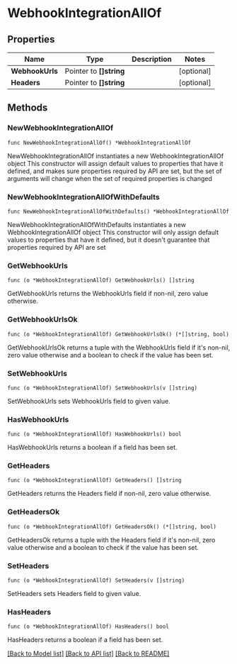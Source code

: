 # WebhookIntegrationAllOf

## Properties

Name | Type | Description | Notes
------------ | ------------- | ------------- | -------------
**WebhookUrls** | Pointer to **[]string** |  | [optional] 
**Headers** | Pointer to **[]string** |  | [optional] 

## Methods

### NewWebhookIntegrationAllOf

`func NewWebhookIntegrationAllOf() *WebhookIntegrationAllOf`

NewWebhookIntegrationAllOf instantiates a new WebhookIntegrationAllOf object
This constructor will assign default values to properties that have it defined,
and makes sure properties required by API are set, but the set of arguments
will change when the set of required properties is changed

### NewWebhookIntegrationAllOfWithDefaults

`func NewWebhookIntegrationAllOfWithDefaults() *WebhookIntegrationAllOf`

NewWebhookIntegrationAllOfWithDefaults instantiates a new WebhookIntegrationAllOf object
This constructor will only assign default values to properties that have it defined,
but it doesn't guarantee that properties required by API are set

### GetWebhookUrls

`func (o *WebhookIntegrationAllOf) GetWebhookUrls() []string`

GetWebhookUrls returns the WebhookUrls field if non-nil, zero value otherwise.

### GetWebhookUrlsOk

`func (o *WebhookIntegrationAllOf) GetWebhookUrlsOk() (*[]string, bool)`

GetWebhookUrlsOk returns a tuple with the WebhookUrls field if it's non-nil, zero value otherwise
and a boolean to check if the value has been set.

### SetWebhookUrls

`func (o *WebhookIntegrationAllOf) SetWebhookUrls(v []string)`

SetWebhookUrls sets WebhookUrls field to given value.

### HasWebhookUrls

`func (o *WebhookIntegrationAllOf) HasWebhookUrls() bool`

HasWebhookUrls returns a boolean if a field has been set.

### GetHeaders

`func (o *WebhookIntegrationAllOf) GetHeaders() []string`

GetHeaders returns the Headers field if non-nil, zero value otherwise.

### GetHeadersOk

`func (o *WebhookIntegrationAllOf) GetHeadersOk() (*[]string, bool)`

GetHeadersOk returns a tuple with the Headers field if it's non-nil, zero value otherwise
and a boolean to check if the value has been set.

### SetHeaders

`func (o *WebhookIntegrationAllOf) SetHeaders(v []string)`

SetHeaders sets Headers field to given value.

### HasHeaders

`func (o *WebhookIntegrationAllOf) HasHeaders() bool`

HasHeaders returns a boolean if a field has been set.


[[Back to Model list]](../README.md#documentation-for-models) [[Back to API list]](../README.md#documentation-for-api-endpoints) [[Back to README]](../README.md)


